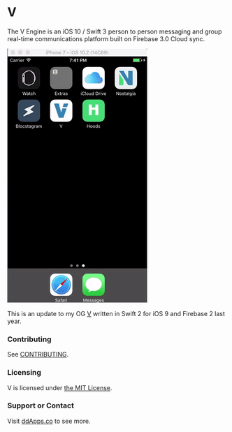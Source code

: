 # V
The V Engine is an iOS 10 / Swift 3 person to person messaging and group real-time communications platform built on Firebase 3.0 Cloud sync.

![](art/screenshot/V02.gif?raw=true)

This is an update to my OG [V](https://github.com/duliodenis/v) written in Swift 2 for iOS 9 and Firebase 2 last year.

### Contributing
See [CONTRIBUTING](CONTRIBUTING.md).

### Licensing
V is licensed under [the MIT License](LICENSE).

### Support or Contact
Visit [ddApps.co](http://ddapps.co) to see more.